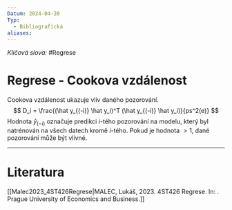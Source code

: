 ```yaml
---
Datum: 2024-04-20
Typ:
  - Bibliografická
aliases:
---
```

*Klíčová slova:* #Regrese
# Regrese - Cookova vzdálenost
Cookova vzdálenost ukazuje vliv daného pozorování.
$$
D_i = \frac{(\hat y_{(-i)} \hat y_i)^T (\hat y_{(-i)} \hat y_i)}{ps^2(e)}
$$
Hodnota $\hat y_{(-i)}$ označuje predikci $i$-tého pozorování na modelu, který byl natrénován na všech datech kromě $i$-tého. Pokud je hodnota $> 1$, dané pozorování může být vlivné.
- - -
# Literatura
[[Malec2023_4ST426Regrese|MALEC, Lukáš, 2023. 4ST426 Regrese. In: . Prague University of Economics and Business.]]